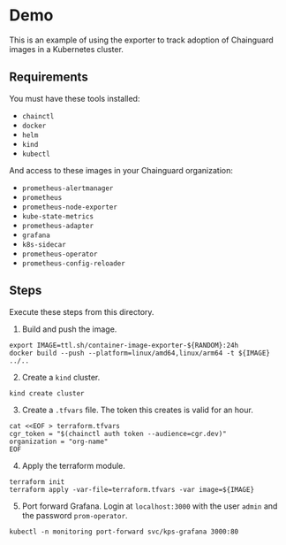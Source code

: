 # Demo

This is an example of using the exporter to track adoption of Chainguard images
in a Kubernetes cluster.

## Requirements

You must have these tools installed:

- `chainctl`
- `docker`
- `helm`
- `kind`
- `kubectl`

And access to these images in your Chainguard organization:

- `prometheus-alertmanager`
- `prometheus`
- `prometheus-node-exporter`
- `kube-state-metrics`
- `prometheus-adapter`
- `grafana`
- `k8s-sidecar`
- `prometheus-operator`
- `prometheus-config-reloader`

## Steps

Execute these steps from this directory.

1. Build and push the image.

```
export IMAGE=ttl.sh/container-image-exporter-${RANDOM}:24h
docker build --push --platform=linux/amd64,linux/arm64 -t ${IMAGE} ../..
```

2. Create a `kind` cluster.

```
kind create cluster
```

3. Create a `.tfvars` file. The token this creates is valid for an hour.

```
cat <<EOF > terraform.tfvars
cgr_token = "$(chainctl auth token --audience=cgr.dev)"
organization = "org-name"
EOF
```

4. Apply the terraform module.

```
terraform init
terraform apply -var-file=terraform.tfvars -var image=${IMAGE}
```

5. Port forward Grafana. Login at `localhost:3000` with the user `admin` and the
   password `prom-operator`.

```
kubectl -n monitoring port-forward svc/kps-grafana 3000:80
```
